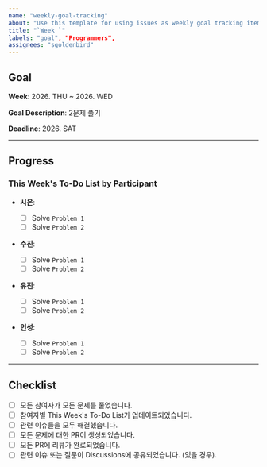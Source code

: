 ```yaml
---
name: "weekly-goal-tracking"
about: "Use this template for using issues as weekly goal tracking items."
title: "`Week `"
labels: "goal", "Programmers", 
assignees: "sgoldenbird"
---
```


## Goal

**Week**: 2026. THU ~ 2026. WED

**Goal Description**: 2문제 풀기

**Deadline**: 2026. SAT

---

## Progress

### This Week's To-Do List by Participant

- **시은**:

  - [ ] Solve `Problem 1`
  - [ ] Solve `Problem 2`

- **수진**:

  - [ ] Solve `Problem 1`
  - [ ] Solve `Problem 2`

- **유진**:

  - [ ] Solve `Problem 1`
  - [ ] Solve `Problem 2`

- **인성**:

  - [ ] Solve `Problem 1`
  - [ ] Solve `Problem 2`

---

## Checklist

- [ ] 모든 참여자가 모든 문제를 풀었습니다.
- [ ] 참여자별 This Week's To-Do List가 업데이트되었습니다.
- [ ] 관련 이슈들을 모두 해결했습니다.
- [ ] 모든 문제에 대한 PR이 생성되었습니다.
- [ ] 모든 PR에 리뷰가 완료되었습니다.
- [ ] 관련 이슈 또는 질문이 Discussions에 공유되었습니다. (있을 경우).
